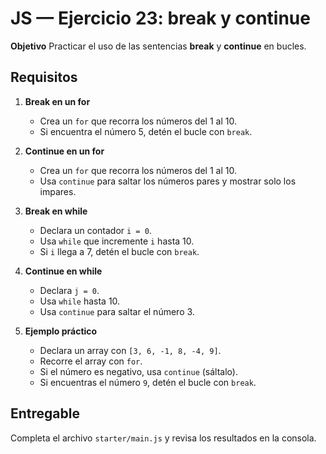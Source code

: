 # JS — Ejercicio 23: break y continue

**Objetivo**
Practicar el uso de las sentencias **break** y **continue** en bucles.

## Requisitos

1. **Break en un for**

   - Crea un `for` que recorra los números del 1 al 10.
   - Si encuentra el número 5, detén el bucle con `break`.

2. **Continue en un for**

   - Crea un `for` que recorra los números del 1 al 10.
   - Usa `continue` para saltar los números pares y mostrar solo los impares.

3. **Break en while**

   - Declara un contador `i = 0`.
   - Usa `while` que incremente `i` hasta 10.
   - Si `i` llega a 7, detén el bucle con `break`.

4. **Continue en while**

   - Declara `j = 0`.
   - Usa `while` hasta 10.
   - Usa `continue` para saltar el número 3.

5. **Ejemplo práctico**
   - Declara un array con `[3, 6, -1, 8, -4, 9]`.
   - Recorre el array con `for`.
   - Si el número es negativo, usa `continue` (sáltalo).
   - Si encuentras el número `9`, detén el bucle con `break`.

## Entregable

Completa el archivo `starter/main.js` y revisa los resultados en la consola.
